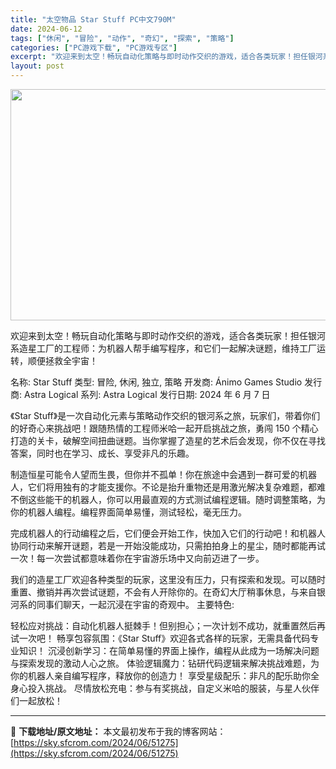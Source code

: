 ```yaml
---
title: "太空物品 Star Stuff PC中文790M"
date: 2024-06-12
tags: ["休闲", "冒险", "动作", "奇幻", "探索", "策略"]
categories: ["PC游戏下载", "PC游戏专区"]
excerpt: "欢迎来到太空！畅玩自动化策略与即时动作交织的游戏，适合各类玩家！担任银河系造星工厂的工程师：为机器人帮手编写程序，和它们一起解决谜题，维持工厂运转，顺便拯救全宇宙！ 名称: Star Stuff 类型: 冒险, 休闲, 独立, 策略 开发商: Ánimo Games Studio 发行商: Astr&hellip;"
layout: post
---
```


<img class="aligncenter size-full wp-image-51276" src="https://sky.sfcrom.com/wp-content/uploads/2024/06/2024061208162082.webp" alt="" width="660" height="370" />

欢迎来到太空！畅玩自动化策略与即时动作交织的游戏，适合各类玩家！担任银河系造星工厂的工程师：为机器人帮手编写程序，和它们一起解决谜题，维持工厂运转，顺便拯救全宇宙！

名称: Star Stuff
类型: 冒险, 休闲, 独立, 策略
开发商: Ánimo Games Studio
发行商: Astra Logical
系列: Astra Logical
发行日期: 2024 年 6 月 7 日

《Star Stuff》是一次自动化元素与策略动作交织的银河系之旅，玩家们，带着你们的好奇心来挑战吧！跟随热情的工程师米哈一起开启挑战之旅，勇闯 150 个精心打造的关卡，破解空间扭曲谜题。当你掌握了造星的艺术后会发现，你不仅在寻找答案，同时也在学习、成长、享受非凡的乐趣。

制造恒星可能令人望而生畏，但你并不孤单！你在旅途中会遇到一群可爱的机器人，它们将用独有的才能支援你。不论是抬升重物还是用激光解决复杂难题，都难不倒这些能干的机器人，你可以用最直观的方式测试编程逻辑。随时调整策略，为你的机器人编程。编程界面简单易懂，测试轻松，毫无压力。

完成机器人的行动编程之后，它们便会开始工作，快加入它们的行动吧！和机器人协同行动来解开谜题，若是一开始没能成功，只需拍拍身上的星尘，随时都能再试一次！每一次尝试都意味着你在宇宙游乐场中又向前迈进了一步。

我们的造星工厂欢迎各种类型的玩家，这里没有压力，只有探索和发现。可以随时重置、撤销并再次尝试谜题，不会有人开除你的。在奇幻大厅稍事休息，与来自银河系的同事们聊天，一起沉浸在宇宙的奇观中。
主要特色:

轻松应对挑战：自动化机器人挺棘手！但别担心；一次计划不成功，就重置然后再试一次吧！
畅享包容氛围：《Star Stuff》欢迎各式各样的玩家，无需具备代码专业知识！
沉浸创新学习：在简单易懂的界面上操作，编程从此成为一场解决问题与探索发现的激动人心之旅。
体验逻辑魔力：钻研代码逻辑来解决挑战难题，为你的机器人亲自编写程序，释放你的创造力！
享受星级配乐：非凡的配乐助你全身心投入挑战。
尽情放松充电：参与有奖挑战，自定义米哈的服装，与星人伙伴们一起放松！

---
📖 **下载地址/原文地址：** 本文最初发布于我的博客网站：[https://sky.sfcrom.com/2024/06/51275](https://sky.sfcrom.com/2024/06/51275)
